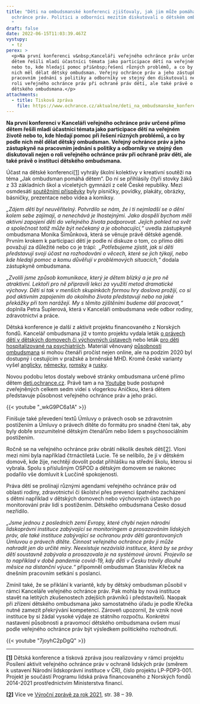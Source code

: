 ```yaml
---
title: "Děti na ombudsmanské konferenci zjišťovaly, jak jim může pomáhat veřejný
  ochránce práv. Politici a odborníci mezitím diskutovali o dětském ombudsmanovi
  "
draft: false
date: 2022-06-15T11:03:39.467Z
vystupy:
  - tz
perex: >
  <p>Na první konferenci v&nbsp;Kanceláři veřejného ochránce práv určené přímo
  dětem řešili mladí účastníci témata jako participace dětí na veřejném životě
  nebo to, kde hledají pomoc při&nbsp;řešení různých problémů, a co by podle
  nich měl dělat dětský ombudsman. Veřejný ochránce práv a jeho zástupkyně na
  pracovním jednání s politiky a odborníky ve stejný den diskutovali nejen o
  roli veřejného ochránce práv při ochraně práv dětí, ale také právě o instituci
  dětského ombudsmana.</p>
attachments:
  - title: Tisková zpráva
    file: https://www.ochrance.cz/aktualne/deti_na_ombudsmanske_konferenci_zjistovaly_jak_jim_muze_pomahat_verejny_ochrance_prav-_politici_a_odbornici_mezitim_diskutovali_o_detskem_ombudsmanovi/tz_detska_konference.pdf
---
```

<p><strong>Na první konferenci v&nbsp;Kanceláři veřejného ochránce práv určené přímo dětem řešili mladí účastníci témata jako participace dětí na veřejném životě nebo to, kde hledají pomoc při&nbsp;řešení různých problémů, a co by podle nich měl dělat dětský ombudsman. Veřejný ochránce práv a jeho zástupkyně na pracovním jednání s politiky a odborníky ve stejný den diskutovali nejen o roli veřejného ochránce práv při ochraně práv dětí, ale také právě o instituci dětského ombudsmana. </strong></p>

<p>Účast na dětské konferenci<a href="#_ftn1">[1]</a> vyhrály školní kolektivy v&nbsp;kreativní soutěži na téma &bdquo;Jak ombudsman pomáhá dětem&ldquo;. Do ní se přihlásily čtyři stovky žáků z 33 základních škol a víceletých gymnázií z celé České republiky. Mezi osmdesáti <a href="https://deti.ochrance.cz/kdo/jak_ombudsmana_vidi_deti_digitalni_galerie_souteze_jak_pomaha_ombudsman_detem/">soutěžními příspěvky</a> byly písničky, povídky, plakáty, obrázky, básničky, prezentace nebo videa a komiksy.</p>

<p><em>&bdquo;Zájem dětí byl neuvěřitelný. Potvrdilo se nám, že i ti nejmladší se o dění kolem sebe zajímají, a nenechává je lhostejnými. Jako dospělí bychom měli aktivní zapojení děti do veřejného života podporovat. Jejich pohled na svět a společnost totiž může být nečekaný a je obohacující,&ldquo;</em> uvedla zástupkyně ombudsmana Monika Šimůnková, která se věnuje právě dětské agendě. Prvním krokem k&nbsp;participaci dětí je podle ní diskuze o tom, co přímo děti považují za důležité nebo co je trápí: &nbsp;<em>&bdquo;</em><em>Potřebujeme zjistit, jak si děti představují svoji účast na rozhodování o věcech, které se jich týkají, nebo kde hledají pomoc a komu důvěřují v&nbsp;problémových situacích,&ldquo;</em> dodala zástupkyně ombudsmana. &nbsp;</p>

<p><em>&bdquo;Zvolili jsme způsob komunikace, který je dětem blízký a je pro ně atraktivní. Lektoři pro ně připravili lekci za využití metod dramatické výchovy. Děti si tak v menších skupinkách formou hry doslova prožijí, co si pod aktivním zapojením do okolního života představují nebo na jaké překážky při tom narážejí. My s&nbsp;těmito zjištěními budeme dál pracovat,&ldquo;</em> doplnila Petra Šuplerová, která v&nbsp;Kanceláři ombudsmana vede odbor rodiny, zdravotnictví a práce.</p>

<p>Dětská konference je další z aktivit projektu financovaného z&nbsp;Norských fondů. Kancelář ombudsmana již v&nbsp;tomto projektu vydala leták <a href="file:///C:/Users/Bbaar/Downloads/v%20dětských%20domovech,%20či%20výchovných%20ústavech">o právech dětí v&nbsp;dětských domovech či&nbsp;výchovných ústavech</a> nebo leták <a href="https://deti.ochrance.cz/media/letak_-_dite_na_psychiatrii_s_nf.pdf">pro děti hospitalizované na&nbsp;psychiatriích</a>. Materiál věnovaný <a href="https://deti.ochrance.cz/media/letak_-_ombudsman_detem_cestina_.pdf">působnosti ombudsmana</a> si mohou čtenáři pročíst nejen online, ale na podzim 2020 byl dostupný i cestujícím v&nbsp;pražské a brněnské MHD. Kromě české varianty vyšel <a href="https://www.ochrance.cz/uploads-deti/user_upload/Prilohy/ombudsman_detem/Letak_-_Ombudsman_detem__anglictina_.pdf">anglicky</a>, <a href="https://www.ochrance.cz/uploads-deti/user_upload/Prilohy/ombudsman_detem/Letak_-_Ombudsman_detem__nemcina_-_anglicke_logo_.pdf">německy</a>, <a href="https://www.ochrance.cz/uploads-deti/user_upload/Prilohy/ombudsman_detem/Letak_-_Ombudsman_detem__romstina_.pdf">romsky</a> a <a href="https://www.ochrance.cz/uploads-deti/user_upload/Prilohy/ombudsman_detem/Letak_-_Ombudsman_detem__rustina_-_anglicke_logo_.pdf">rusky</a>.</p>

<p>Novou podobu letos dostaly webové stránky ombudsmana určené přímo dětem <a href="https://deti.ochrance.cz/">deti.ochrance.cz</a>. Právě tam a na <a href="https://www.youtube.com/watch?v=iiw2OM4jDbA">Youtube</a> bude postupně zveřejněných celkem sedm videí s&nbsp;vlogerkou Aničkou, která dětem představuje působnost veřejného ochránce práv a jeho práci.</p>



{{< youtube "_wkG9PC6a1A" >}}



<p>Finišuje také převedení textů Úmluvy o právech osob se zdravotním postižením a Úmluvy o právech dítěte do formátu pro snadné čtení tak, aby byly dobře srozumitelné dětským čtenářům nebo lidem s&nbsp;psychosociálním postižením.</p>

<p>Ročně se na veřejného ochránce práv obrátí několik desítek dětí<a href="#_ftn2">[2]</a>. Vloni mezi nimi byla například čtrnáctiletá Lucie. Té se nelíbilo, že jí v&nbsp;dětském domově, kde žije, nechtějí dovolit podat přihlášku na střední školu, kterou si vybrala. Spolu s&nbsp;příslušným OSPOD a dětským domovem se nakonec podařilo vše domluvit k&nbsp;Lucčině spokojenosti.</p>

<p>Práva dětí se prolínají různými agendami veřejného ochránce práv od oblasti rodiny, zdravotnictví či školství přes prevenci špatného zacházení s&nbsp;dětmi například v&nbsp;dětských domovech nebo výchovných ústavech po monitorování práv lidí s&nbsp;postižením. Dětského ombudsmana Česko dosud nezřídilo.</p>

<p><em>&bdquo;</em><em>Jsme jednou z&nbsp;posledních zemí Evropy, které chybí nejen národní lidskoprávní instituce zabývající se monitoringem a prosazováním lidských práv, ale také instituce zabývající se ochranou práv&nbsp;dětí&nbsp;garantovaných Úmluvou o právech dítěte. Činnost veřejného ochránce práv ji může nahradit jen&nbsp;do určité míry. Neexistuje nezávislá instituce, která by se právy dětí soustavně zabývala a prosazovala je na systémové úrovni. Projevilo se to například v&nbsp;době pandemie covid-19, kdy děti v&nbsp;Česku trávily dlouhé měsíce na distanční výuce.&ldquo;</em> připomněl ombudsman Stanislav Křeček na dnešním pracovním setkání s&nbsp;poslanci.</p>

<p>Zmínil také, že se přiklání k&nbsp;variantě, kdy by dětský ombudsman působil v rámci Kanceláře veřejného ochránce práv. Pak mohla by nová instituce stavět na letitých zkušenostech zdejších právníků i představitelů. Naopak při zřízení dětského ombudsmana jako samostatného úřadu je podle Křečka nutné zamezit překrývání kompetencí. Zároveň upozornil, že vznik nové instituce by si žádal vysoké výdaje ze státního rozpočtu. Konkrétní nastavení působnosti a pravomocí dětského ombudsmana ovšem musí podle veřejného ochránce práv být výsledkem politického rozhodnutí.</p>



{{< youtube "7joyhC2pDgQ" >}}



<hr />
<p><a href="#_ftnref1"><strong><strong>[1]</strong></strong></a> Dětská konference a tisková zpráva jsou realizovány v&nbsp;rámci projektu<em> </em>Posílení aktivit veřejného ochránce práv v&nbsp;ochraně lidských práv (směrem k&nbsp;ustavení Národní lidskoprávní instituce v&nbsp;ČR), číslo projektu LP-PDP3-001. Projekt je součástí Programu lidská práva financovaného z&nbsp;Norských fondů 2014-2021 prostřednictvím Ministerstva financí.</p>

<p><a href="#_ftnref2"><strong><strong>[2]</strong></strong></a> Více ve <a href="https://www.ochrance.cz/dokument/zpravy_pro_poslaneckou_snemovnu_2021/vyrocni-zprava-2021.pdf">Výroční zprávě za rok 2021</a>, str. 38 &ndash; 39.</p>
